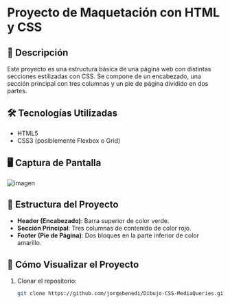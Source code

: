 # Proyecto de Maquetación con HTML y CSS

## 📌 Descripción
Este proyecto es una estructura básica de una página web con distintas secciones estilizadas con CSS. Se compone de un encabezado, una sección principal con tres columnas y un pie de página dividido en dos partes.

## 🛠️ Tecnologías Utilizadas
- HTML5
- CSS3 (posiblemente Flexbox o Grid)

## 🖥️ Captura de Pantalla
![imagen](https://github.com/user-attachments/assets/246ac4fd-3e9b-4643-a09d-b4fd683b923e)

## 📂 Estructura del Proyecto
- **Header (Encabezado)**: Barra superior de color verde.
- **Sección Principal**: Tres columnas de contenido de color rojo.
- **Footer (Pie de Página)**: Dos bloques en la parte inferior de color amarillo.

## 🚀 Cómo Visualizar el Proyecto
1. Clonar el repositorio:
   ```sh
   git clone https://github.com/jorgebenedi/Dibujo-CSS-MediaQueries.git
